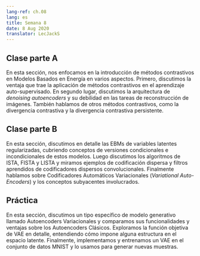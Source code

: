 ```yaml
---
lang-ref: ch.08
lang: es
title: Semana 8 
date: 8 Aug 2020
translator: LecJackS
---
```


<!--## Lecture part A
-->

## Clase parte A

<!--In this section, we focused on the introduction of contrastive methods in Energy-Based Models in several aspects. First, we discuss the advantage brought by applying contrastive methods in self-supervised learning. Second, we discussed the architecture of denoising autoencoders and their weakness in image reconstruction tasks. We also talked about other contrastive methods, like contrastive divergence and persistent contrastive divergence.
-->

En esta sección, nos enfocamos en la introducción de métodos contrastivos en Modelos Basados en Energía en varios aspectos. Primero, discutimos la ventaja que trae la aplicación de métodos contrastivos en el aprendizaje auto-supervisado. En segundo lugar, discutimos la arquitectura de *denoising autoencoders* y su debilidad en las tareas de reconstrucción de imágenes. También hablamos de otros métodos contrastivos, como la divergencia contrastiva y la divergencia contrastiva persistente.

<!--## Lecture part B
-->
## Clase parte B

<!--In this section, we discussed regularized latent variable EBMs in detail covering concepts of conditional and unconditional versions of these models. We then discussed the algorithms of ISTA, FISTA and LISTA and look at examples of sparse coding and filters learned from convolutional sparse encoders. Finally we talked about Variational Auto-Encoders and the underlying concepts involved.
-->

En esta sección, discutimos en detalle las EBMs de variables latentes regularizadas, cubriendo conceptos de versiones condicionales e incondicionales de estos modelos. Luego discutimos los algoritmos de ISTA, FISTA y LISTA y miramos ejemplos de codificación dispersa y filtros aprendidos de codificadores dispersos convolucionales. Finalmente hablamos sobre Codificadores Automáticos Variacionales (*Variational Auto-Encoders*) y los conceptos subyacentes involucrados.

<!--## Practicum
-->

## Práctica

<!--In this section, we discussed a specific type of generative model called Variational Autoencoders and compared their functionalities and advantages over Classic Autoencoders. We explored the objective function of VAE in detail, understanding how it enforced some structure in the latent space. Finally, we implemented and trained a VAE on the MNIST dataset and used it to generate new samples.
-->

En esta sección, discutimos un tipo específico de modelo generativo llamado Autoencoders Variacionales y comparamos sus funcionalidades y ventajas sobre los Autoencoders Clásicos. Exploramos la función objetiva de VAE en detalle, entendiendo cómo impone alguna estructura en el espacio latente. Finalmente, implementamos y entrenamos un VAE en el conjunto de datos MNIST y lo usamos para generar nuevas muestras.
